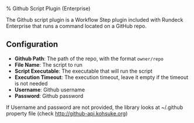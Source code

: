 % Github Script Plugin (Enterprise)

The Github script plugin is a Workflow Step plugin included with Rundeck Enterprise that runs a command located on a GitHub repo.

## Configuration

* **Github Path**: The path of the repo, with the format `owner/repo`
* **File Name**: The script to run
* **Script Executable**: The executable that will run the script
* **Execution Timeout**: The execution timeout, leave it empty if the timeout is not needed
* **Username**: Github username
* **Password**: Github password

If Username and password are not provided, the library looks at ~/.github property file (check <http://github-api.kohsuke.org>)
